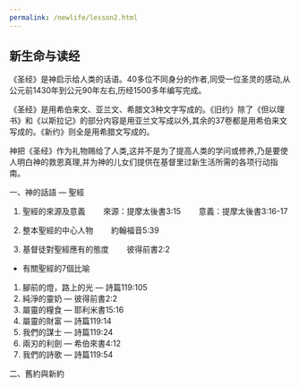 ```yaml
---
permalink: /newlife/lesson2.html
---
```

<h2>新生命与读经</h2>

《圣经》是神启示给人类的话语。40多位不同身分的作者,同受一位圣灵的感动,从公元前1430年到公元90年左右,历经1500多年编写完成。

《圣经》是用希伯来文、亚兰文、希腊文3种文字写成的。《旧约》除了《但以理书》和《以斯拉记》的部分内容是用亚兰文写成以外,其余的37卷都是用希伯来文写成的。《新约》则全是用希腊文写成的。

神把《圣经》作为礼物赐给了人类,这并不是为了提高人类的学问或修养,乃是要使人明白神的救恩真理,并为神的儿女们提供在基督里过新生活所需的各项行动指南。

一、神的話語 — 聖經
1. 聖經的來源及意義
　　來源：提摩太後書3:15
　　意義：提摩太後書3:16-17

2. 整本聖經的中心人物
　　約翰福音5:39

3. 基督徒對聖經應有的態度
　　彼得前書2:2

+ 有關聖經的7個比喻
1) 腳前的燈，路上的光 — 詩篇119:105
2) 純淨的靈奶 — 彼得前書2:2
3) 屬靈的糧食 — 耶利米書15:16
4) 屬靈的財富 — 詩篇119:14
5) 我們的謀士 — 詩篇119:24
6) 兩刃的利劍 — 希伯來書4:12
7) 我們的詩歌 — 詩篇119:54

二、舊約與新約

